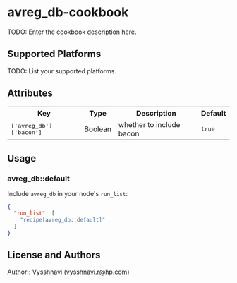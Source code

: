 # avreg_db-cookbook

TODO: Enter the cookbook description here.

## Supported Platforms

TODO: List your supported platforms.

## Attributes

<table>
  <tr>
    <th>Key</th>
    <th>Type</th>
    <th>Description</th>
    <th>Default</th>
  </tr>
  <tr>
    <td><tt>['avreg_db']['bacon']</tt></td>
    <td>Boolean</td>
    <td>whether to include bacon</td>
    <td><tt>true</tt></td>
  </tr>
</table>

## Usage

### avreg_db::default

Include `avreg_db` in your node's `run_list`:

```json
{
  "run_list": [
    "recipe[avreg_db::default]"
  ]
}
```

## License and Authors

Author:: Vysshnavi (<vysshnavi.r@hp.com>)
